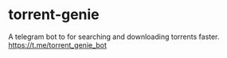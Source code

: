 # torrent-genie

A telegram bot to for searching and downloading torrents faster.
https://t.me/torrent_genie_bot
